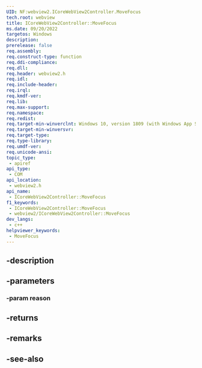 ```yaml
---
UID: NF:webview2.ICoreWebView2Controller.MoveFocus
tech.root: webview
title: ICoreWebView2Controller::MoveFocus
ms.date: 09/20/2022
targetos: Windows
description: 
prerelease: false
req.assembly: 
req.construct-type: function
req.ddi-compliance: 
req.dll: 
req.header: webview2.h
req.idl: 
req.include-header: 
req.irql: 
req.kmdf-ver: 
req.lib: 
req.max-support: 
req.namespace: 
req.redist: 
req.target-min-winverclnt: Windows 10, version 1809 (with Windows App SDK 1.1 or later)
req.target-min-winversvr: 
req.target-type: 
req.type-library: 
req.umdf-ver: 
req.unicode-ansi: 
topic_type:
 - apiref
api_type:
 - COM
api_location:
 - webview2.h
api_name:
 - ICoreWebView2Controller::MoveFocus
f1_keywords:
 - ICoreWebView2Controller::MoveFocus
 - webview2/ICoreWebView2Controller::MoveFocus
dev_langs:
 - c++
helpviewer_keywords:
 - MoveFocus
---
```


## -description

## -parameters

### -param reason

## -returns

## -remarks

## -see-also

